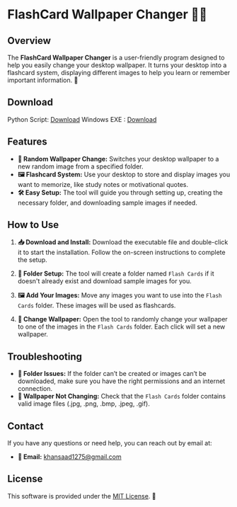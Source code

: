 # FlashCard Wallpaper Changer 🌌🔁

## Overview

The **FlashCard Wallpaper Changer** is a user-friendly program designed to help you easily change your desktop wallpaper. It turns your desktop into a flashcard system, displaying different images to help you learn or remember important information. 🌟

## Download

Python Script: [Download](https://github.com/khansaad1275/FlashCard-Wallpaper-Changer/releases/download/untagged-e1253ef611d51c7dc875/Change.Wallpaper.v1.pyw)
Windows EXE : [Download](https://github.com/khansaad1275/FlashCard-Wallpaper-Changer/releases/download/v1.alpha/Change.Wallpaper.v1.exe)

## Features

- **🔄 Random Wallpaper Change:** Switches your desktop wallpaper to a new random image from a specified folder.
- **🖼️ Flashcard System:** Use your desktop to store and display images you want to memorize, like study notes or motivational quotes.
- **🛠️ Easy Setup:** The tool will guide you through setting up, creating the necessary folder, and downloading sample images if needed.

## How to Use

1. **📥 Download and Install:**
   Download the executable file and double-click it to start the installation. Follow the on-screen instructions to complete the setup.

2. **📂 Folder Setup:**
   The tool will create a folder named `Flash Cards` if it doesn't already exist and download sample images for you.

3. **🖼️ Add Your Images:**
   Move any images you want to use into the `Flash Cards` folder. These images will be used as flashcards.

4. **🔄 Change Wallpaper:**
   Open the tool to randomly change your wallpaper to one of the images in the `Flash Cards` folder. Each click will set a new wallpaper.

## Troubleshooting

- **🚫 Folder Issues:** If the folder can’t be created or images can’t be downloaded, make sure you have the right permissions and an internet connection.
- **🔄 Wallpaper Not Changing:** Check that the `Flash Cards` folder contains valid image files (.jpg, .png, .bmp, .jpeg, .gif).

## Contact

If you have any questions or need help, you can reach out by email at:
- **📧 Email:** khansaad1275@gmail.com

## License

This software is provided under the [MIT License](LICENSE). 📜
